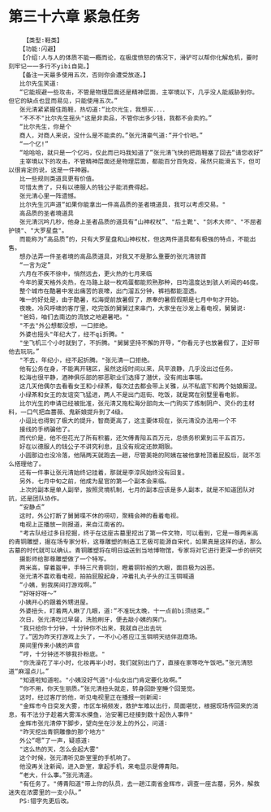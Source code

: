# 第三十六章 紧急任务
        【类型∶鞋类】
       【功能∶闪避】
       【介绍∶人与人的体质不能一概而论，在极度愤怒的情况下，滑铲可以帮你化解危机，要时刻牢记一一多行不yibi自毙。】
       【备注一天最多使用五次，否则你会遭受放逐。】
       比尔先生笑道∶
       “它能规避一些攻击，不管是物理层面还是精神层面，主宰境以下，几乎没人能威胁到你。但它的缺点也显而易见，只能使用五次。”
       张元清紧紧握住跑鞋，热切道∶“比尔光生，我想买．．．．
       "不不不"比尔先生摇头"这是非卖品，不管你出多少钱，我都不会卖的。”
       “比尔先生，你是个
       商人，对商人来说，没什么是不能卖的。”张元清豪气道∶“开个价吧。”
       “一个亿!”
       “哈哈哈，就只是一个亿吗，仅此而已吗我知道了”张元清飞快的把跑鞋塞了回去“请您收好”
       主宰境以下的攻击，不管精神层面还是物理层面，都能百分百免疫，虽然只能滑五下，但可以很肯定的说，这是一件神器。
       比一些规则类道具更有价值。
       可惜太贵了，只有以德服人的钱公子能消费得起。
       张元清心里一阵遗憾。
       比尔先生沉声道“如果你能拿出一件高品质的圣者境道具，我可以考虑交易。"
       高品质的圣者境道具
       张元清沉吟几秒，他身上圣者品质的道具有“山神权杖”、"后土靴"、"剑术大师"、"不屈者护镜"、"大罗星盘"。
       而能称为“高品质”的，只有大罗星盘和山神权杖，但这两件道具都有极强的特点，不能出售。
       想办法弄一件圣者境的高品质道具，对我又不是那么重要的张元清颔首
       “一言为定”
       六月在不疾不徐中，悄然远去，更火热的七月来临
       今年的夏天格外炎热，在马路上敲一枚鸡蛋都能煎熟那种，日均温度达到骇人听闻的46度。
       整个城市在酷暑中发出痛苦的哀嚎，出门溜五分钟，裤裆都能湿透。
       唯一的好处是，由于酷暑，松海提前放暑假了，原奉的暑假假期是七月中旬才开始。
       夜晚，冷风呼啸的客厅里，吃完饭的舅舅过来串门，大家坐在沙发上看电视，舅舅说∶
       "爸妈，咱们去南边的流放之地避暑吧。"
       "不去"外公想都没想，一口拒绝。
       外婆也摇头"年纪大了，经不qi折腾。"
       "坐飞机三个小时就到了，不折腾。"舅舅坚持不懈的开导，“你看元子也放暑假了，正好带他去玩玩。”
       "不去，年纪小，经不起折腾。"张元清一口拒绝。
       他有公务在身，不能离开辖区，虽然这段时间以来，风平浪静，几乎没出过任务。
       松海也很平静，酒神俱乐部的邪恶职业们选择了潜伏，没有闹出事端。
       这几天他偶尔去看看女王和小绿茶，每次过去都会带上关雅，从不私底下和两个姑娘厮混。
       小绿茶和女王的友谊突飞猛进，两人不是出门逛街、吃饭，就是窝在别墅里看电影。
       比尔光生的申请已经被批准，张元清又拖松海分部向太一门购买了炼制阴户、灵仆的主材料，一口气把血蔷薇、鬼新娘提升到了4级。
       小逗比也得到了极大的提升，智商更高了，这主要体现在，张元清没办法用一个不
       接线的手柄骗他了。
       而代价是，他不但花光了所有积蓄，还欠傅青阳五百万元，总债务积累到三干五百万。
       好在以德服人的钱公子不讲究利息，且没有规定还款期限。
       小圆那边也没冷落，他隔两天就跑去一趟，尽管美艳的阿姨在被他拿枪顶着屁股后，就不怎么搭理他了。
       还有一件事让张元清始终记挂着，那就是李淳风始终没有回复。
       另外，七月中旬之前，他成为星官的第一个副本会来临。
       上次的副本是单人副举，按照灵境机制，七月的副本应该是多人副本，就是不知道团队对抗，还是团队协作。
       “安静点”
       这时，外公打断了舅舅喋不休的唠叨，聚精会神的看着电视。
       电视上正播放一则报道，来自江南省的。
       "考古队经过多日挖掘，终于在这座古墓里挖出了第一件文物，可以看到，它是一尊两米高的青铜雕塑，据在场专家分析，这尊雕塑的制造工艺极可能源自宋代，如果真是这样的话，那么古墓的时代就可以确认。青铜雕塑将在明日运送到当地博物馆，专家将对它进行更深一步的研究
       摄影师给那尊雕塑做了一个特写。
       两米高，穿着盔甲，手特三尺青铜剑，瞪着铜铃般的大眼，面目极为凶恶。
       张元清不喜欢看电视，拍拍屁股起身，冲着扎丸子头的江玉铒喊道
       “小姨，到我房间打游戏啊。”
       “好呀好呀～”
       小姨开心的跟着外甥进屋。
       外婆扭头，盯着两人瞅了几眼，道∶“不准玩太晚，十一点前bi须结束。”
       次日，张元清吃过早餐，洗脸刷牙，便去敲小姨的房门。
       "我只给你十分钟，十分钟你不出来，我就自己出去玩
       了。”因为昨天打游戏上头了，一不小心答应江玉铒明天结伴逛商场。
       房间里传来小姨的声音
       “哼，十分钟还不够我扑粉底。"
       "你洗澡花了半小时，化妆再半小时，我们就别出门了，直接在家等吃午饭吧。”张元清怒道“麻溜点儿。”
       "知道啦知道啦。"小姨没好气道"小仙女出门肯定要化妆啊。”
       “你不用，你天生丽质。”张元清扭头就走，转身回卧室睡个回笼觉。
       这时，经过客厅的他，听见电视里正在播报一则新闻∶
       "金辉市今日突发大雾，市区车祸频发，救护车难以出行，局面堪忧，根据现场传回来的消息，有不法分子趁着大雾浑水摸鱼，治安署已经接到数十起伤人事件"
       金辉市张元清停下脚步，望向坐在沙发上的外公，问道∶
       "昨天挖出青铜雕像的那个地方"
       外公“嗯”了一声，疑惑道∶
       "这么热的天，怎么会起大雾"
       这个时候，张元清听见卧室里的手机响了。
       他没再关注新闻，进入卧室，拿起手机，来电显示是傅青阳。
       “老大，什么事。”张元清道。
       "有任务了。"傅青阳道"带上你的队员，去一趟江南省金辉市，调查一座古墓，另外，解救迷失在浓雾里的一支小队。”
       PS∶错字先更后改。